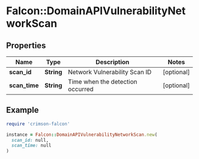 # Falcon::DomainAPIVulnerabilityNetworkScan

## Properties

| Name | Type | Description | Notes |
| ---- | ---- | ----------- | ----- |
| **scan_id** | **String** | Network Vulnerability Scan ID | [optional] |
| **scan_time** | **String** | Time when the detection occurred | [optional] |

## Example

```ruby
require 'crimson-falcon'

instance = Falcon::DomainAPIVulnerabilityNetworkScan.new(
  scan_id: null,
  scan_time: null
)
```

